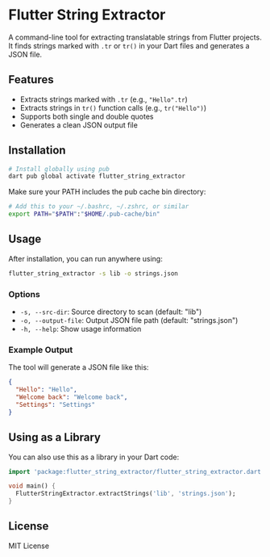 # Flutter String Extractor

A command-line tool for extracting translatable strings from Flutter projects. It finds strings marked with `.tr` or `tr()` in your Dart files and generates a JSON file.

## Features

- Extracts strings marked with `.tr` (e.g., `"Hello".tr`)
- Extracts strings in `tr()` function calls (e.g., `tr("Hello")`)
- Supports both single and double quotes
- Generates a clean JSON output file

## Installation

```bash
# Install globally using pub
dart pub global activate flutter_string_extractor
```

Make sure your PATH includes the pub cache bin directory:
```bash
# Add this to your ~/.bashrc, ~/.zshrc, or similar
export PATH="$PATH":"$HOME/.pub-cache/bin"
```

## Usage

After installation, you can run anywhere using:

```bash
flutter_string_extractor -s lib -o strings.json
```

### Options

- `-s, --src-dir`: Source directory to scan (default: "lib")
- `-o, --output-file`: Output JSON file path (default: "strings.json")
- `-h, --help`: Show usage information

### Example Output

The tool will generate a JSON file like this:

```json
{
  "Hello": "Hello",
  "Welcome back": "Welcome back",
  "Settings": "Settings"
}
```

## Using as a Library

You can also use this as a library in your Dart code:

```dart
import 'package:flutter_string_extractor/flutter_string_extractor.dart';

void main() {
  FlutterStringExtractor.extractStrings('lib', 'strings.json');
}
```

## License

MIT License
